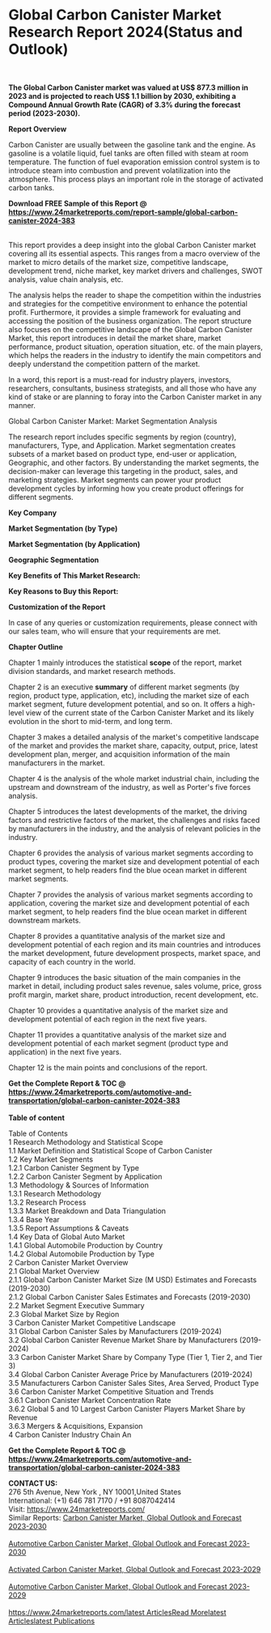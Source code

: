 <h1>Global Carbon Canister Market Research Report 2024(Status and Outlook)</h1><br/><p><strong>The Global Carbon Canister market was valued at US$ 877.3 million in 2023 and is projected to reach US$ 1.1 billion by 2030, exhibiting a Compound Annual Growth Rate (<strong>CAGR</strong>) of 3.3% during the forecast period (2023-2030).</strong></p><p><strong>Report Overview</strong></p><p>Carbon Canister are usually between the gasoline tank and the engine. As gasoline is a volatile liquid, fuel tanks are often filled with steam at room temperature. The function of fuel evaporation emission control system is to introduce steam into combustion and prevent volatilization into the atmosphere. This process plays an important role in the storage of activated carbon tanks.</p><div><b>Download FREE Sample of this Report @ <a href="https://www.24marketreports.com/report-sample/global-carbon-canister-2024-383">https://www.24marketreports.com/report-sample/global-carbon-canister-2024-383</a></b></div><br><p>This report provides a deep insight into the global Carbon Canister market covering all its essential aspects. This ranges from a macro overview of the market to micro details of the market size, competitive landscape, development trend, niche market, key market drivers and challenges, SWOT analysis, value chain analysis, etc.</p><p>The analysis helps the reader to shape the competition within the industries and strategies for the competitive environment to enhance the potential profit. Furthermore, it provides a simple framework for evaluating and accessing the position of the business organization. The report structure also focuses on the competitive landscape of the Global Carbon Canister Market, this report introduces in detail the market share, market performance, product situation, operation situation, etc. of the main players, which helps the readers in the industry to identify the main competitors and deeply understand the competition pattern of the market.</p><p>In a word, this report is a must-read for industry players, investors, researchers, consultants, business strategists, and all those who have any kind of stake or are planning to foray into the Carbon Canister market in any manner.</p><p>Global Carbon Canister Market: Market Segmentation Analysis</p><p>The research report includes specific segments by region (country), manufacturers, Type, and Application. Market segmentation creates subsets of a market based on product type, end-user or application, Geographic, and other factors. By understanding the market segments, the decision-maker can leverage this targeting in the product, sales, and marketing strategies. Market segments can power your product development cycles by informing how you create product offerings for different segments.</p><p><strong>Key Company</strong></p><p><strong>Market Segmentation (by Type)</strong></p><p><strong>Market Segmentation (<strong>by Application</strong>)</strong></p><p><strong>Geographic Segmentation</strong></p><p><strong>Key Benefits of This Market Research:</strong></p><p><strong>Key <strong>Reasons to Buy</strong> this Report:</strong></p><p><strong>Customization of the Report</strong></p><p>In case of any queries or customization requirements, please connect with our sales team, who will ensure that your requirements are met.</p><p><strong>Chapter Outline</strong></p><p>Chapter 1 mainly introduces the statistical <strong>scope</strong> of the report, market division standards, and market research methods.</p><p>Chapter 2 is an executive <strong>summary</strong> of different market segments (by region, product type, application, etc), including the market size of each market segment, future development potential, and so on. It offers a high-level view of the current state of the Carbon Canister Market and its likely evolution in the short to mid-term, and long term.</p><p>Chapter 3 makes a detailed analysis of the market's competitive landscape of the market and provides the market share, capacity, output, price, latest development plan, merger, and acquisition information of the main manufacturers in the market.</p><p>Chapter 4 is the analysis of the whole market industrial chain, including the upstream and downstream of the industry, as well as Porter's five forces analysis.</p><p>Chapter 5 introduces the latest developments of the market, the driving factors and restrictive factors of the market, the challenges and risks faced by manufacturers in the industry, and the analysis of relevant policies in the industry.</p><p>Chapter 6 provides the analysis of various market segments according to product types, covering the market size and development potential of each market segment, to help readers find the blue ocean market in different market segments.</p><p>Chapter 7 provides the analysis of various market segments according to application, covering the market size and development potential of each market segment, to help readers find the blue ocean market in different downstream markets.</p><p>Chapter 8 provides a quantitative analysis of the market size and development potential of each region and its main countries and introduces the market development, future development prospects, market space, and capacity of each country in the world.</p><p>Chapter 9 introduces the basic situation of the main companies in the market in detail, including product sales revenue, sales volume, price, gross profit margin, market share, product introduction, recent development, etc.</p><p>Chapter 10 provides a quantitative analysis of the market size and development potential of each region in the next five years.</p><p>Chapter 11 provides a quantitative analysis of the market size and development potential of each market segment (product type and application) in the next five years.</p><p>Chapter 12 is the main points and conclusions of the report.</p><div><b>Get the Complete Report & TOC @ <a href="https://www.24marketreports.com/automotive-and-transportation/global-carbon-canister-2024-383">https://www.24marketreports.com/automotive-and-transportation/global-carbon-canister-2024-383</a></b></div><br><b>Table of content</b><p>Table of Contents<br />1 Research Methodology and Statistical Scope<br />1.1 Market Definition and Statistical Scope of Carbon Canister<br />1.2 Key Market Segments<br />1.2.1 Carbon Canister Segment by Type<br />1.2.2 Carbon Canister Segment by Application<br />1.3 Methodology & Sources of Information<br />1.3.1 Research Methodology<br />1.3.2 Research Process<br />1.3.3 Market Breakdown and Data Triangulation<br />1.3.4 Base Year<br />1.3.5 Report Assumptions & Caveats<br />1.4 Key Data of Global Auto Market<br />1.4.1 Global Automobile Production by Country<br />1.4.2 Global Automobile Production by Type<br />2 Carbon Canister Market Overview<br />2.1 Global Market Overview<br />2.1.1 Global Carbon Canister Market Size (M USD) Estimates and Forecasts (2019-2030)<br />2.1.2 Global Carbon Canister Sales Estimates and Forecasts (2019-2030)<br />2.2 Market Segment Executive Summary<br />2.3 Global Market Size by Region<br />3 Carbon Canister Market Competitive Landscape<br />3.1 Global Carbon Canister Sales by Manufacturers (2019-2024)<br />3.2 Global Carbon Canister Revenue Market Share by Manufacturers (2019-2024)<br />3.3 Carbon Canister Market Share by Company Type (Tier 1, Tier 2, and Tier 3)<br />3.4 Global Carbon Canister Average Price by Manufacturers (2019-2024)<br />3.5 Manufacturers Carbon Canister Sales Sites, Area Served, Product Type<br />3.6 Carbon Canister Market Competitive Situation and Trends<br />3.6.1 Carbon Canister Market Concentration Rate<br />3.6.2 Global 5 and 10 Largest Carbon Canister Players Market Share by Revenue<br />3.6.3 Mergers & Acquisitions, Expansion<br />4 Carbon Canister Industry Chain An<br><div><b>Get the Complete Report & TOC @ <a href="https://www.24marketreports.com/automotive-and-transportation/global-carbon-canister-2024-383">https://www.24marketreports.com/automotive-and-transportation/global-carbon-canister-2024-383</a></b></div></p> <b>CONTACT US:</b><br>276 5th Avenue, New York , NY 10001,United States<br>International: (+1) 646 781 7170 / +91 8087042414<br>Visit: <a href="https://www.24marketreports.com/">https://www.24marketreports.com/</a><br>Similar Reports: <a href="https://www.24marketreports.com/automotive-and-transportation/global-carbon-canister-forecast-2023-2030-415">Carbon Canister Market, Global Outlook and Forecast 2023-2030</a><br/><br/><a href="https://www.24marketreports.com/automotive-and-transportation/global-automotive-carbon-canister-forecast-2023-2030-574">Automotive Carbon Canister Market, Global Outlook and Forecast 2023-2030</a><br/><br/><a href="https://www.24marketreports.com/automotive-and-transportation/global-activated-carbon-canister-forecast-2023-2029-487">Activated Carbon Canister Market, Global Outlook and Forecast 2023-2029</a><br/><br/><a href="https://www.24marketreports.com/automotive-and-transportation/global-automotive-carbon-canister-forecast-2023-2029-598">Automotive Carbon Canister Market, Global Outlook and Forecast 2023-2029</a><br/><br/><a href="https://gyeongbokgung.com">https://www.24marketreports.com/</a><a href="https://hallyeomaritime.com">latest Articles</a><a href="https://jingwansa.com">Read More</a><a href=https://nguoiviet.jp/">latest Articles</a><a href="https://www.intelmarketresearch.com/">latest Publications</a>